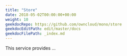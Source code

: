 ```yaml
---
title: "Store"
date: 2018-05-02T00:00:00+00:00
weight: 10
geekdocRepo: https://github.com/owncloud/mono/store
geekdocEditPath: edit/master/docs
geekdocFilePath: _index.md
---
```


This service provides ...
